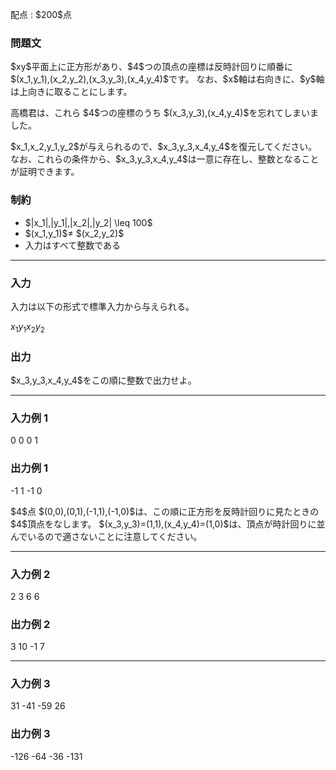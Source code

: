 
<div>

<span>

<span>

<p>
配点 : $200$点
</p>

<div>

<section>

### **問題文**

<p>
$xy$平面上に正方形があり、$4$つの頂点の座標は反時計回りに順番に $(x_1,y_1),(x_2,y_2),(x_3,y_3),(x_4,y_4)$です。
なお、$x$軸は右向きに、$y$軸は上向きに取ることにします。
</p>

<p>
高橋君は、これら $4$つの座標のうち $(x_3,y_3),(x_4,y_4)$を忘れてしまいました。
</p>

<p>
$x_1,x_2,y_1,y_2$が与えられるので、$x_3,y_3,x_4,y_4$を復元してください。なお、これらの条件から、$x_3,y_3,x_4,y_4$は一意に存在し、整数となることが証明できます。
</p>

</section>

</div>

<div>

<section>

### **制約**

<ul>

<li>
$|x_1|,|y_1|,|x_2|,|y_2| \leq 100$
</li>

<li>
$(x_1,y_1)$≠ $(x_2,y_2)$
</li>

<li>
入力はすべて整数である
</li>

</ul>

</section>

</div>

---

<div>

<div>

<section>

### **入力**

<p>
入力は以下の形式で標準入力から与えられる。
</p>

<div>

$x_1$$y_1$$x_2$$y_2$
</div>

</section>

</div>

<div>

<section>

### **出力**

<p>
$x_3,y_3,x_4,y_4$をこの順に整数で出力せよ。
</p>

</section>

</div>

</div>

---

<div>

<section>

### **入力例 1**

<div>

0 0 0 1

</div>

</section>

</div>

<div>

<section>

### **出力例 1**

<div>

-1 1 -1 0

</div>

<p>
$4$点 $(0,0),(0,1),(-1,1),(-1,0)$は、この順に正方形を反時計回りに見たときの $4$頂点をなします。
$(x_3,y_3)=(1,1),(x_4,y_4)=(1,0)$は、頂点が時計回りに並んでいるので適さないことに注意してください。
</p>

</section>

</div>

---

<div>

<section>

### **入力例 2**

<div>

2 3 6 6

</div>

</section>

</div>

<div>

<section>

### **出力例 2**

<div>

3 10 -1 7

</div>

</section>

</div>

---

<div>

<section>

### **入力例 3**

<div>

31 -41 -59 26

</div>

</section>

</div>

<div>

<section>

### **出力例 3**

<div>

-126 -64 -36 -131

</div>

</section>

</div>

</span>

</span>

</div>
